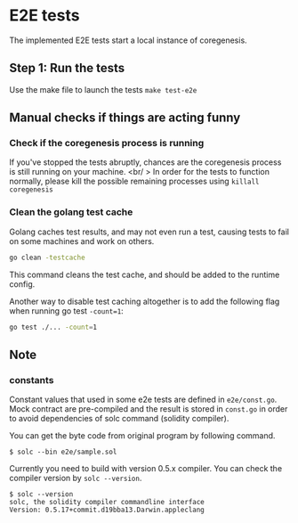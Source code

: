 # E2E tests

The implemented E2E tests start a local instance of coregenesis.

## Step 1: Run the tests

Use the make file to launch the tests `make test-e2e`

## Manual checks if things are acting funny

### Check if the coregenesis process is running

If you've stopped the tests abruptly, chances are the coregenesis process is still running on your machine. <br/ >
In order for the tests to function normally, please kill the possible remaining processes using `killall coregenesis`

### Clean the golang test cache

Golang caches test results, and may not even run a test, causing tests to fail on some machines and work on others.
````bash
go clean -testcache
````

This command cleans the test cache, and should be added to the runtime config.

Another way to disable test caching altogether is to add the following flag when running go test `-count=1`:
````bash
go test ./... -count=1
````

## Note

### constants

Constant values that used in some e2e tests are defined in `e2e/const.go`.
Mock contract are pre-compiled and the result is stored in `const.go` in order to avoid dependencies of solc command (solidity compiler).

You can get the byte code from original program by following command.

```shell
$ solc --bin e2e/sample.sol
```

Currently you need to build with version 0.5.x compiler. You can check the compiler version by `solc --version`.

```shell
$ solc --version
solc, the solidity compiler commandline interface
Version: 0.5.17+commit.d19bba13.Darwin.appleclang
```
